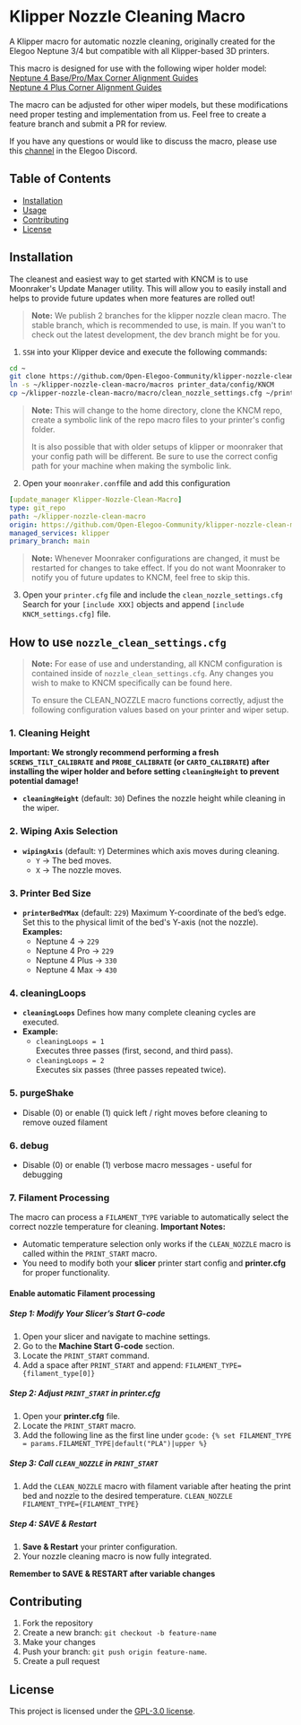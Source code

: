 # Klipper Nozzle Cleaning Macro

A Klipper macro for automatic nozzle cleaning, originally created for the Elegoo Neptune 3/4 but compatible with all Klipper-based 3D printers.

This macro is designed for use with the following wiper holder model:  
[Neptune 4 Base/Pro/Max Corner Alignment Guides](https://www.printables.com/model/1196153-neptune-4-corner-alignment-guides-promax)  
[Neptune 4 Plus Corner Alignment Guides](https://www.printables.com/model/1221208-neptune-4-plus-corner-guide-with-wiper)

The macro can be adjusted for other wiper models, but these modifications need proper testing and implementation from us. Feel free to create a feature branch and submit a PR for review.

If you have any questions or would like to discuss the macro, please use this [channel](https://discord.com/channels/969282195552346202/1342271498915807243) in the Elegoo Discord.

## Table of Contents
- [Installation](#installation)
- [Usage](#usage)
- [Contributing](#contributing)
- [License](#license)

## Installation

The cleanest and easiest way to get started with KNCM is to use Moonraker's Update Manager utility. This will allow you to easily install and helps to provide future updates when more features are rolled out!

> **Note:**
> We publish 2 branches for the klipper nozzle clean macro. The stable branch, which is recommended to use, is main. If you wan't to check out the latest development, the dev branch might be for you.

1. `SSH` into your Klipper device and execute the following commands:
```bash
cd ~
git clone https://github.com/Open-Elegoo-Community/klipper-nozzle-clean-macro.git
ln -s ~/klipper-nozzle-clean-macro/macros printer_data/config/KNCM
cp ~/klipper-nozzle-clean-macro/macro/clean_nozzle_settings.cfg ~/printer_data/config/clean_nozzle_settings.cfg
```

> **Note:**
> This will change to the home directory, clone the KNCM repo, create a symbolic link of the repo macro files to your printer's config folder.
> 
> It is also possible that with older setups of klipper or moonraker that your config path will be different. Be sure to use the correct config path for your machine when making the symbolic link.

2. Open your `moonraker.conf`file and add this configuration
```yaml
[update_manager Klipper-Nozzle-Clean-Macro]
type: git_repo
path: ~/klipper-nozzle-clean-macro
origin: https://github.com/Open-Elegoo-Community/klipper-nozzle-clean-macro.git
managed_services: klipper
primary_branch: main
```

> **Note:**
> Whenever Moonraker configurations are changed, it must be restarted for changes to take effect. 
> If you do not want Moonraker to notify you of future updates to KNCM, feel free to skip this.

3. Open your `printer.cfg` file and include the `clean_nozzle_settings.cfg`
Search for your `[include XXX]` objects and append `[include KNCM_settings.cfg]` file.

## How to use `nozzle_clean_settings.cfg`
>**Note:**
> For ease of use and understanding, all KNCM configuration is contained inside of `nozzle_clean_settings.cfg`. Any changes you wish to make to KNCM specifically can be found here.
>
> To ensure the CLEAN_NOZZLE macro functions correctly, adjust the following configuration values based on your printer and wiper setup.

### 1. Cleaning Height
**Important: We strongly recommend performing a fresh `SCREWS_TILT_CALIBRATE` and `PROBE_CALIBRATE` (or `CARTO_CALIBRATE`) after installing the wiper holder and before setting `cleaningHeight` to prevent potential damage!**

- **`cleaningHeight`** (default: `30`)
  Defines the nozzle height while cleaning in the wiper.

### 2. Wiping Axis Selection
- **`wipingAxis`** (default: `Y`)
  Determines which axis moves during cleaning.
  - `Y` → The bed moves.
  - `X` → The nozzle moves.

### 3. Printer Bed Size
- **`printerBedYMax`** (default: `229`)
  Maximum Y-coordinate of the bed’s edge.
  Set this to the physical limit of the bed's Y-axis (not the nozzle).
  **Examples:**
  - Neptune 4 → `229`
  - Neptune 4 Pro → `229`
  - Neptune 4 Plus → `330`
  - Neptune 4 Max → `430`

### 4. cleaningLoops
- **`cleaningLoops`** Defines how many complete cleaning cycles are executed.
- **Example:**
  - `cleaningLoops = 1`  
      Executes three passes (first, second, and third pass).
  - `cleaningLoops = 2`  
    Executes six passes (three passes repeated twice).

### 5. purgeShake
- Disable (0) or enable (1) quick left / right moves before cleaning to remove ouzed filament

### 6. debug
- Disable (0) or enable (1) verbose macro messages - useful for debugging

### 7. Filament Processing
The macro can process a `FILAMENT_TYPE` variable to automatically select the correct nozzle temperature for cleaning.
**Important Notes:**
- Automatic temperature selection only works if the `CLEAN_NOZZLE` macro is called within the `PRINT_START` macro.
- You need to modify both your **slicer** printer start config and **printer.cfg** for proper functionality.

#### Enable automatic Filament processing
##### Step 1: Modify Your Slicer’s Start G-code
1. Open your slicer and navigate to machine settings.
2. Go to the **Machine Start G-code** section.
3. Locate the `PRINT_START` command.
4. Add a space after `PRINT_START` and append:
`FILAMENT_TYPE={filament_type[0]}`

##### Step 2: Adjust `PRINT_START` in **printer.cfg**
1. Open your **printer.cfg** file.
2. Locate the `PRINT_START` macro.
3. Add the following line as the first line under `gcode:`
`{% set FILAMENT_TYPE = params.FILAMENT_TYPE|default("PLA")|upper %}`

##### Step 3: Call `CLEAN_NOZZLE` in `PRINT_START`
1. Add the `CLEAN_NOZZLE` macro with filament variable after heating the print bed and nozzle to the desired temperature.
`CLEAN_NOZZLE FILAMENT_TYPE={FILAMENT_TYPE}`

##### Step 4: SAVE & Restart
1. **Save & Restart** your printer configuration.
2. Your nozzle cleaning macro is now fully integrated.

**Remember to SAVE & RESTART after variable changes**

## Contributing
1. Fork the repository
2. Create a new branch: `git checkout -b feature-name`
3. Make your changes
4. Push your branch: `git push origin feature-name`.
5. Create a pull request

## License
This project is licensed under the [GPL-3.0 license](LICENSE).